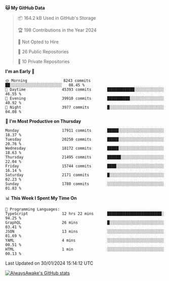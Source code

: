<!--START_SECTION:waka-->
**🐱 My GitHub Data** 

> 📦 164.2 kB Used in GitHub's Storage 
 > 
> 🏆 198 Contributions in the Year 2024
 > 
> 🚫 Not Opted to Hire
 > 
> 📜 26 Public Repositories 
 > 
> 🔑 10 Private Repositories 
 > 
**I'm an Early 🐤** 

```text
🌞 Morning                8243 commits        ██░░░░░░░░░░░░░░░░░░░░░░░   08.45 % 
🌆 Daytime                45393 commits       ████████████░░░░░░░░░░░░░   46.55 % 
🌃 Evening                39910 commits       ██████████░░░░░░░░░░░░░░░   40.92 % 
🌙 Night                  3977 commits        █░░░░░░░░░░░░░░░░░░░░░░░░   04.08 % 
```
📅 **I'm Most Productive on Thursday** 

```text
Monday                   17911 commits       █████░░░░░░░░░░░░░░░░░░░░   18.37 % 
Tuesday                  20250 commits       █████░░░░░░░░░░░░░░░░░░░░   20.76 % 
Wednesday                18172 commits       █████░░░░░░░░░░░░░░░░░░░░   18.63 % 
Thursday                 21495 commits       ██████░░░░░░░░░░░░░░░░░░░   22.04 % 
Friday                   15744 commits       ████░░░░░░░░░░░░░░░░░░░░░   16.14 % 
Saturday                 2171 commits        █░░░░░░░░░░░░░░░░░░░░░░░░   02.23 % 
Sunday                   1780 commits        ░░░░░░░░░░░░░░░░░░░░░░░░░   01.83 % 
```


📊 **This Week I Spent My Time On** 

```text
💬 Programming Languages: 
TypeScript               12 hrs 22 mins      ████████████████████████░   94.25 % 
GraphQL                  26 mins             █░░░░░░░░░░░░░░░░░░░░░░░░   03.41 % 
JSON                     13 mins             ░░░░░░░░░░░░░░░░░░░░░░░░░   01.69 % 
YAML                     4 mins              ░░░░░░░░░░░░░░░░░░░░░░░░░   00.51 % 
HTML                     1 min               ░░░░░░░░░░░░░░░░░░░░░░░░░   00.13 % 
```


 Last Updated on 30/01/2024 15:14:12 UTC
<!--END_SECTION:waka-->

[![AlwaysAwake's GitHub stats](https://github-readme-stats.vercel.app/api?username=AlwaysAwake&show_icons=true&theme=github_dark&count_private=true)](https://github.com/AlwaysAwake/AlwaysAwake)
